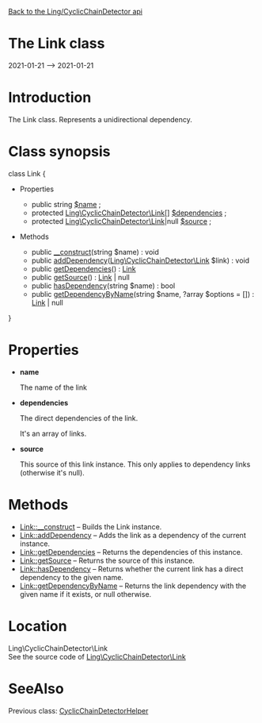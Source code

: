 [Back to the Ling/CyclicChainDetector api](https://github.com/lingtalfi/CyclicChainDetector/blob/master/doc/api/Ling/CyclicChainDetector.md)



The Link class
================
2021-01-21 --> 2021-01-21






Introduction
============

The Link class.
Represents a unidirectional dependency.



Class synopsis
==============


class <span class="pl-k">Link</span>  {

- Properties
    - public string [$name](#property-name) ;
    - protected [Ling\CyclicChainDetector\Link[]](https://github.com/lingtalfi/CyclicChainDetector/blob/master/doc/api/Ling/CyclicChainDetector/Link.md) [$dependencies](#property-dependencies) ;
    - protected [Ling\CyclicChainDetector\Link](https://github.com/lingtalfi/CyclicChainDetector/blob/master/doc/api/Ling/CyclicChainDetector/Link.md)|null [$source](#property-source) ;

- Methods
    - public [__construct](https://github.com/lingtalfi/CyclicChainDetector/blob/master/doc/api/Ling/CyclicChainDetector/Link/__construct.md)(string $name) : void
    - public [addDependency](https://github.com/lingtalfi/CyclicChainDetector/blob/master/doc/api/Ling/CyclicChainDetector/Link/addDependency.md)([Ling\CyclicChainDetector\Link](https://github.com/lingtalfi/CyclicChainDetector/blob/master/doc/api/Ling/CyclicChainDetector/Link.md) $link) : void
    - public [getDependencies](https://github.com/lingtalfi/CyclicChainDetector/blob/master/doc/api/Ling/CyclicChainDetector/Link/getDependencies.md)() : [Link](https://github.com/lingtalfi/CyclicChainDetector/blob/master/doc/api/Ling/CyclicChainDetector/Link.md)
    - public [getSource](https://github.com/lingtalfi/CyclicChainDetector/blob/master/doc/api/Ling/CyclicChainDetector/Link/getSource.md)() : [Link](https://github.com/lingtalfi/CyclicChainDetector/blob/master/doc/api/Ling/CyclicChainDetector/Link.md) | null
    - public [hasDependency](https://github.com/lingtalfi/CyclicChainDetector/blob/master/doc/api/Ling/CyclicChainDetector/Link/hasDependency.md)(string $name) : bool
    - public [getDependencyByName](https://github.com/lingtalfi/CyclicChainDetector/blob/master/doc/api/Ling/CyclicChainDetector/Link/getDependencyByName.md)(string $name, ?array $options = []) : [Link](https://github.com/lingtalfi/CyclicChainDetector/blob/master/doc/api/Ling/CyclicChainDetector/Link.md) | null

}




Properties
=============

- <span id="property-name"><b>name</b></span>

    The name of the link
    
    

- <span id="property-dependencies"><b>dependencies</b></span>

    The direct dependencies of the link.
    
    It's an array of links.
    
    

- <span id="property-source"><b>source</b></span>

    This source of this link instance.
    This only applies to dependency links (otherwise it's null).
    
    



Methods
==============

- [Link::__construct](https://github.com/lingtalfi/CyclicChainDetector/blob/master/doc/api/Ling/CyclicChainDetector/Link/__construct.md) &ndash; Builds the Link instance.
- [Link::addDependency](https://github.com/lingtalfi/CyclicChainDetector/blob/master/doc/api/Ling/CyclicChainDetector/Link/addDependency.md) &ndash; Adds the link as a dependency of the current instance.
- [Link::getDependencies](https://github.com/lingtalfi/CyclicChainDetector/blob/master/doc/api/Ling/CyclicChainDetector/Link/getDependencies.md) &ndash; Returns the dependencies of this instance.
- [Link::getSource](https://github.com/lingtalfi/CyclicChainDetector/blob/master/doc/api/Ling/CyclicChainDetector/Link/getSource.md) &ndash; Returns the source of this instance.
- [Link::hasDependency](https://github.com/lingtalfi/CyclicChainDetector/blob/master/doc/api/Ling/CyclicChainDetector/Link/hasDependency.md) &ndash; Returns whether the current link has a direct dependency to the given name.
- [Link::getDependencyByName](https://github.com/lingtalfi/CyclicChainDetector/blob/master/doc/api/Ling/CyclicChainDetector/Link/getDependencyByName.md) &ndash; Returns the link dependency with the given name if it exists, or null otherwise.





Location
=============
Ling\CyclicChainDetector\Link<br>
See the source code of [Ling\CyclicChainDetector\Link](https://github.com/lingtalfi/CyclicChainDetector/blob/master/Link.php)



SeeAlso
==============
Previous class: [CyclicChainDetectorHelper](https://github.com/lingtalfi/CyclicChainDetector/blob/master/doc/api/Ling/CyclicChainDetector/Helper/CyclicChainDetectorHelper.md)<br>
